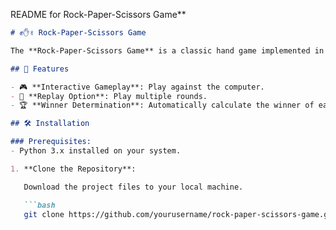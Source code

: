 
 README for Rock-Paper-Scissors Game**

```markdown
# ✊✋✌️ Rock-Paper-Scissors Game

The **Rock-Paper-Scissors Game** is a classic hand game implemented in Python. Users can play against the computer, and the application determines the winner based on standard rules.

## 🎯 Features

- 🎮 **Interactive Gameplay**: Play against the computer.
- 🔄 **Replay Option**: Play multiple rounds.
- 🏆 **Winner Determination**: Automatically calculate the winner of each round.

## 🛠️ Installation

### Prerequisites:
- Python 3.x installed on your system.

1. **Clone the Repository**:

   Download the project files to your local machine.

   ```bash
   git clone https://github.com/yourusername/rock-paper-scissors-game.git

